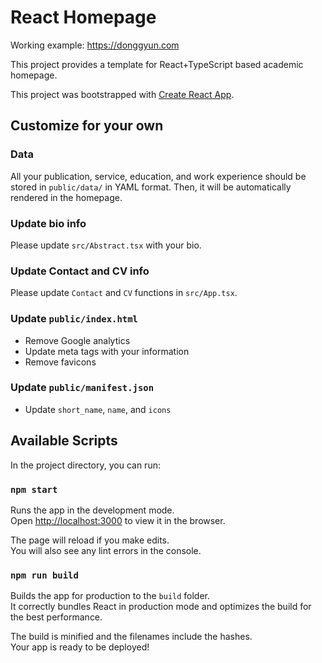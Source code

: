# React Homepage

Working example: https://donggyun.com

This project provides a template for React+TypeScript based academic homepage.

This project was bootstrapped with [Create React App](https://github.com/facebook/create-react-app).

## Customize for your own

### Data

All your publication, service, education, and work experience should be stored in `public/data/` in YAML format.
Then, it will be automatically rendered in the homepage.

### Update bio info

Please update `src/Abstract.tsx` with your bio.

### Update Contact and CV info

Please update `Contact` and `CV` functions in `src/App.tsx`.

### Update `public/index.html`

- Remove Google analytics
- Update meta tags with your information
- Remove favicons

### Update `public/manifest.json`

- Update `short_name`, `name`, and `icons`

## Available Scripts

In the project directory, you can run:

### `npm start`

Runs the app in the development mode.\
Open [http://localhost:3000](http://localhost:3000) to view it in the browser.

The page will reload if you make edits.\
You will also see any lint errors in the console.

### `npm run build`

Builds the app for production to the `build` folder.\
It correctly bundles React in production mode and optimizes the build for the best performance.

The build is minified and the filenames include the hashes.\
Your app is ready to be deployed!
